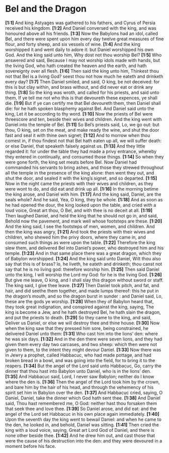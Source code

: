 # Bel and the Dragon

**[1:1]** And king Astyages was gathered to his fathers, and Cyrus of Persia received his kingdom.
**[1:2]** And Daniel conversed with the king, and was honoured above all his friends.
**[1:3]** Now the Babylons had an idol, called Bel, and there were spent upon him every day twelve great measures of fine flour, and forty sheep, and six vessels of wine.
**[1:4]** And the king worshipped it and went daily to adore it: but Daniel worshipped his own God. And the king said unto him, Why dost not thou worship Bel?
**[1:5]** Who answered and said, Because I may not worship idols made with hands, but the living God, who hath created the heaven and the earth, and hath sovereignty over all flesh.
**[1:6]** Then said the king unto him, Thinkest thou not that Bel is a living God? seest thou not how much he eateth and drinketh every day?
**[1:7]** Then Daniel smiled, and said, O king, be not deceived: for this is but clay within, and brass without, and did never eat or drink any thing.
**[1:8]** So the king was wroth, and called for his priests, and said unto them, If ye tell me not who this is that devoureth these expences, ye shall die.
**[1:9]** But if ye can certify me that Bel devoureth them, then Daniel shall die: for he hath spoken blasphemy against Bel. And Daniel said unto the king, Let it be according to thy word.
**[1:10]** Now the priests of Bel were threescore and ten, beside their wives and children. And the king went with Daniel into the temple of Bel.
**[1:11]** So Bel’s priests said, Lo, we go out: but thou, O king, set on the meat, and make ready the wine, and shut the door fast and seal it with thine own signet;
**[1:12]** And to morrow when thou comest in, if thou findest not that Bel hath eaten up all, we will suffer death: or else Daniel, that speaketh falsely against us.
**[1:13]** And they little regarded it: for under the table they had made a privy entrance, whereby they entered in continually, and consumed those things.
**[1:14]** So when they were gone forth, the king set meats before Bel. Now Daniel had commanded his servants to bring ashes, and those they strewed throughout all the temple in the presence of the king alone: then went they out, and shut the door, and sealed it with the king’s signet, and so departed.
**[1:15]** Now in the night came the priests with their wives and children, as they were wont to do, and did eat and drink up all.
**[1:16]** In the morning betime the king arose, and Daniel with him.
**[1:17]** And the king said, Daniel, are the seals whole? And he said, Yea, O king, they be whole.
**[1:18]** And as soon as he had opened the dour, the king looked upon the table, and cried with a loud voice, Great art thou, O Bel, and with thee is no deceit at all.
**[1:19]** Then laughed Daniel, and held the king that he should not go in, and said, Behold now the pavement, and mark well whose footsteps are these.
**[1:20]** And the king said, I see the footsteps of men, women, and children. And then the king was angry,
**[1:21]** And took the priests with their wives and children, who shewed him the privy doors, where they came in, and consumed such things as were upon the table.
**[1:22]** Therefore the king slew them, and delivered Bel into Daniel’s power, who destroyed him and his temple.
**[1:23]** And in that same place there was a great dragon, which they of Babylon worshipped.
**[1:24]** And the king said unto Daniel, Wilt thou also say that this is of brass? lo, he liveth, he eateth and drinketh; thou canst not say that he is no living god: therefore worship him.
**[1:25]** Then said Daniel unto the king, I will worship the Lord my God: for he is the living God.
**[1:26]** But give me leave, O king, and I shall slay this dragon without sword or staff. The king said, I give thee leave.
**[1:27]** Then Daniel took pitch, and fat, and hair, and did seethe them together, and made lumps thereof: this he put in the dragon’s mouth, and so the dragon burst in sunder : and Daniel said, Lo, these are the gods ye worship.
**[1:28]** When they of Babylon heard that, they took great indignation, and conspired against the king, saying, The king is become a Jew, and he hath destroyed Bel, he hath slain the dragon, and put the priests to death.
**[1:29]** So they came to the king, and said, Deliver us Daniel, or else we will destroy thee and thine house.
**[1:30]** Now when the king saw that they pressed him sore, being constrained, he delivered Daniel unto them:
**[1:31]** Who cast him into the lions’ den: where he was six days.
**[1:32]** And in the den there were seven lions, and they had given them every day two carcases, and two sheep: which then were not given to them, to the intent they might devour Daniel.
**[1:33]** Now there was in Jewry a prophet, called Habbacuc, who had made pottage, and had broken bread in a bowl, and was going into the field, for to bring it to the reapers.
**[1:34]** But the angel of the Lord said unto Habbacuc, Go, carry the dinner that thou hast into Babylon unto Daniel, who is in the lions’ den.
**[1:35]** And Habbacuc said, Lord, I never saw Babylon; neither do I know where the den is.
**[1:36]** Then the angel of the Lord took him by the crown, and bare him by the hair of his head, and through the vehemency of his spirit set him in Babylon over the den.
**[1:37]** And Habbacuc cried, saying, O Daniel, Daniel, take the dinner which God hath sent thee.
**[1:38]** And Daniel said, Thou hast remembered me, O God: neither hast thou forsaken them that seek thee and love thee.
**[1:39]** So Daniel arose, and did eat: and the angel of the Lord set Habbacuc in his own place again immediately.
**[1:40]** Upon the seventh day the king went to bewail Daniel: and when he came to the den, he looked in, and behold, Daniel was sitting.
**[1:41]** Then cried the king with a loud voice, saying, Great art Lord God of Daniel, and there is none other beside thee.
**[1:42]** And he drew him out, and cast those that were the cause of his destruction into the den: and they were devoured in a moment before his face.
